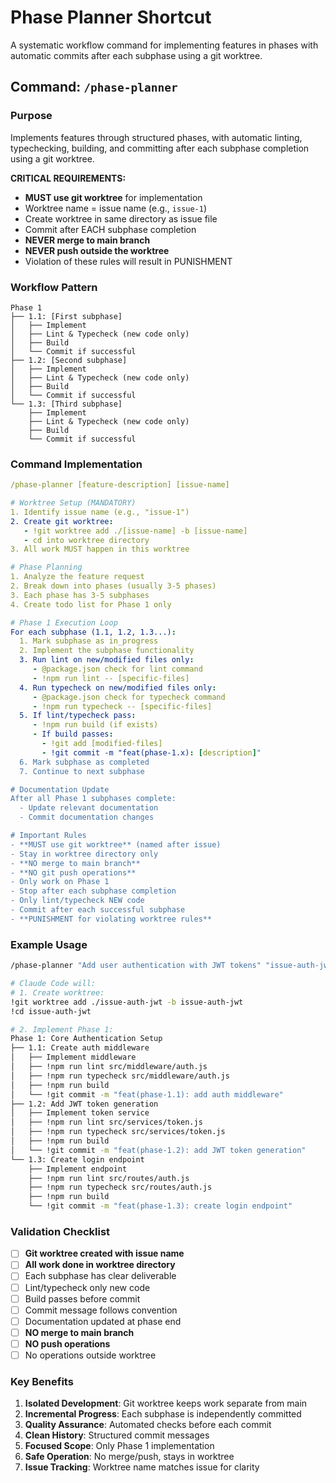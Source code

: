 # Phase Planner Shortcut

A systematic workflow command for implementing features in phases with automatic commits after each subphase using a git worktree.

## Command: `/phase-planner`

### Purpose
Implements features through structured phases, with automatic linting, typechecking, building, and committing after each subphase completion using a git worktree.

**CRITICAL REQUIREMENTS:**
- **MUST use git worktree** for implementation
- Worktree name = issue name (e.g., `issue-1`)
- Create worktree in same directory as issue file
- Commit after EACH subphase completion
- **NEVER merge to main branch**
- **NEVER push outside the worktree**
- Violation of these rules will result in PUNISHMENT

### Workflow Pattern
```
Phase 1
├── 1.1: [First subphase]
│   ├── Implement
│   ├── Lint & Typecheck (new code only)
│   ├── Build
│   └── Commit if successful
├── 1.2: [Second subphase]
│   ├── Implement
│   ├── Lint & Typecheck (new code only)
│   ├── Build
│   └── Commit if successful
└── 1.3: [Third subphase]
    ├── Implement
    ├── Lint & Typecheck (new code only)
    ├── Build
    └── Commit if successful
```

### Command Implementation

```yaml
/phase-planner [feature-description] [issue-name]

# Worktree Setup (MANDATORY)
1. Identify issue name (e.g., "issue-1")
2. Create git worktree:
   - !git worktree add ./[issue-name] -b [issue-name]
   - cd into worktree directory
3. All work MUST happen in this worktree

# Phase Planning
1. Analyze the feature request
2. Break down into phases (usually 3-5 phases)
3. Each phase has 3-5 subphases
4. Create todo list for Phase 1 only

# Phase 1 Execution Loop
For each subphase (1.1, 1.2, 1.3...):
  1. Mark subphase as in_progress
  2. Implement the subphase functionality
  3. Run lint on new/modified files only:
     - @package.json check for lint command
     - !npm run lint -- [specific-files]
  4. Run typecheck on new/modified files only:
     - @package.json check for typecheck command  
     - !npm run typecheck -- [specific-files]
  5. If lint/typecheck pass:
     - !npm run build (if exists)
     - If build passes:
       - !git add [modified-files]
       - !git commit -m "feat(phase-1.x): [description]"
  6. Mark subphase as completed
  7. Continue to next subphase

# Documentation Update
After all Phase 1 subphases complete:
  - Update relevant documentation
  - Commit documentation changes

# Important Rules
- **MUST use git worktree** (named after issue)
- Stay in worktree directory only
- **NO merge to main branch**
- **NO git push operations**
- Only work on Phase 1
- Stop after each subphase completion
- Only lint/typecheck NEW code
- Commit after each successful subphase
- **PUNISHMENT for violating worktree rules**
```

### Example Usage

```bash
/phase-planner "Add user authentication with JWT tokens" "issue-auth-jwt"

# Claude Code will:
# 1. Create worktree:
!git worktree add ./issue-auth-jwt -b issue-auth-jwt
!cd issue-auth-jwt

# 2. Implement Phase 1:
Phase 1: Core Authentication Setup
├── 1.1: Create auth middleware
│   ├── Implement middleware
│   ├── !npm run lint src/middleware/auth.js
│   ├── !npm run typecheck src/middleware/auth.js
│   ├── !npm run build
│   └── !git commit -m "feat(phase-1.1): add auth middleware"
├── 1.2: Add JWT token generation
│   ├── Implement token service
│   ├── !npm run lint src/services/token.js
│   ├── !npm run typecheck src/services/token.js
│   ├── !npm run build
│   └── !git commit -m "feat(phase-1.2): add JWT token generation"
└── 1.3: Create login endpoint
    ├── Implement endpoint
    ├── !npm run lint src/routes/auth.js
    ├── !npm run typecheck src/routes/auth.js
    ├── !npm run build
    └── !git commit -m "feat(phase-1.3): create login endpoint"
```

### Validation Checklist
- [ ] **Git worktree created with issue name**
- [ ] **All work done in worktree directory**
- [ ] Each subphase has clear deliverable
- [ ] Lint/typecheck only new code
- [ ] Build passes before commit
- [ ] Commit message follows convention
- [ ] Documentation updated at phase end
- [ ] **NO merge to main branch**
- [ ] **NO push operations**
- [ ] No operations outside worktree

### Key Benefits
1. **Isolated Development**: Git worktree keeps work separate from main
2. **Incremental Progress**: Each subphase is independently committed
3. **Quality Assurance**: Automated checks before each commit
4. **Clean History**: Structured commit messages
5. **Focused Scope**: Only Phase 1 implementation
6. **Safe Operation**: No merge/push, stays in worktree
7. **Issue Tracking**: Worktree name matches issue for clarity